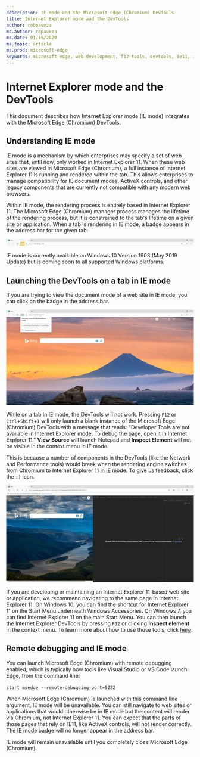 ```yaml
---
description: IE mode and the Microsoft Edge (Chromium) DevTools
title: Internet Explorer mode and the DevTools
author: robpaveza
ms.author: ropaveza
ms.date: 01/15/2020
ms.topic: article
ms.prod: microsoft-edge
keywords: microsoft edge, web development, f12 tools, devtools, ie11, internet explorer 11, ie mode
---
```


# Internet Explorer mode and the DevTools

This document describes how Internet Explorer mode (IE mode) integrates with the Microsoft Edge (Chromium) DevTools.

## Understanding IE mode

IE mode is a mechanism by which enterprises may specify a set of web sites that, until now, only worked in Internet Explorer 11. When these web sites are viewed in Microsoft Edge (Chromium), a full instance of Internet Explorer 11 is running and rendered within the tab. This allows enterprises to manage compatibility for IE document modes, ActiveX controls, and other legacy components that are currently not compatible with any modern web browsers.

Within IE mode, the rendering process is entirely based in Internet Explorer 11. The Microsoft Edge (Chromium) manager process manages the lifetime of the rendering process, but it is constrained to the tab's lifetime on a given site or application. When a tab is rendering in IE mode, a badge appears in the address bar for the given tab:

![IE mode badge in the address bar](./media/ie-mode-badge.png)

IE mode is currently available on Windows 10 Version 1903 (May 2019 Update) but is coming soon to all supported Windows platforms.

## Launching the DevTools on a tab in IE mode

If you are trying to view the document mode of a web site in IE mode, you can click on the badge in the address bar.

![View document mode via IE mode badge](./media/ie-mode-badge-doc-mode.png)

While on a tab in IE mode, the DevTools will not work. Pressing `F12` or `Ctrl`+`Shift`+`I` will only launch a blank instance of the Microsoft Edge (Chromium) DevTools with a message that reads: "Developer Tools are not available in Internet Explorer mode. To debug the page, open it in Internet Explorer 11." **View Source** will launch Notepad and **Inspect Element** will not be visible in the context menu in IE mode.

This is because a number of components in the DevTools (like the Network and Performance tools) would break when the rendering engine switches from Chromium to Internet Explorer 11 in IE mode. To give us feedback, click the `:)` icon.

![DevTools launched in IE mode](./media/ie-mode-devtools.png)

If you are developing or maintaining an Internet Explorer 11-based web site or application, we recommend navigating to the same page in Internet Explorer 11. On Windows 10, you can find the shortcut for Internet Explorer 11 on the Start Menu underneath Windows Accessories. On Windows 7, you can find Internet Explorer 11 on the main Start Menu. You can then launch the Internet Explorer DevTools by pressing `F12` or clicking **Inspect element** in the context menu. To learn more about how to use those tools, click [here](/previous-versions/windows/internet-explorer/ie-developer/samples/bg182326(v%3dvs.85)).

## Remote debugging and IE mode

You can launch Microsoft Edge (Chromium) with remote debugging enabled, which is typically how tools like Visual Studio or VS Code launch Edge, from the command line:

`start msedge --remote-debugging-port=9222`

When Microsoft Edge (Chromium) is launched with this command line argument, IE mode will be unavailable. You can still navigate to web sites or applications that would otherwise be in IE mode but the content will render via Chromium, not Internet Explorer 11. You can expect that the parts of those pages that rely on IE11, like ActiveX controls, will not render correctly. The IE mode badge will no longer appear in the address bar.

IE mode will remain unavailable until you completely close Microsoft Edge (Chromium).
